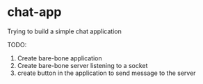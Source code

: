 # chat-app
Trying to build a simple chat application

TODO:
1. Create bare-bone application
2. Create bare-bone server listening to a socket
3. create button in the application to send message to the server
